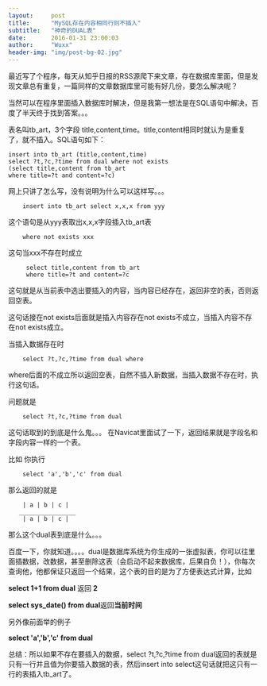 ```yaml
---
layout:     post
title:      "MySQL存在内容相同行则不插入"
subtitle:   "神奇的DUAL表"
date:       2016-01-31 23:00:03
author:     "Wuxx"
header-img: "img/post-bg-02.jpg"
---
```


最近写了个程序，每天从知乎日报的RSS源爬下来文章，存在数据库里面，但是发现文章总有重复，一篇同样的文章数据库里可能有好几份，要怎么解决呢？

当然可以在程序里面插入数据库时解决，但是我第一想法是在SQL语句中解决，百度了半天终于找到答案。。。

表名叫tb_art，3个字段 title,content,time。title,content相同时就认为是重复了，就不插入。SQL语句如下：

	insert into tb_art (title,content,time) 
	select ?t,?c,?time from dual where not exists
    (select title,content from tb_art 
	where title=?t and content=?c)

网上只讲了怎么写，没有说明为什么可以这样写。。。

		insert into tb_art select x,x,x from yyy

这个语句是从yyy表取出x,x,x字段插入tb_art表
        
		where not exists xxx

这句当xxx不存在时成立

         select title,content from tb_art 
		 where title=?t and content=?c

这句就是从当前表中选出要插入的内容，当内容已经存在，返回非空的表，否则返回空表。

这句话接在not exists后面就是插入内容存在not exists不成立，当插入内容不存在not exists成立。

当插入数据存在时

		select ?t,?c,?time from dual where
where后面的不成立所以返回空表，自然不插入新数据，当插入数据不存在时，执行这句话。

问题就是

		select ?t,?c,?time from dual

这句话取到的到底是什么鬼。。。
在Navicat里面试了一下，返回结果就是字段名和字段内容一样的一个表。

比如 你执行 
		
		select 'a','b','c' from dual

那么返回的就是
		
		| a | b | c |
	   ________________
		| a | b | c |

那么这个dual表到底是什么。。。

百度一下，你就知道。。。。dual是数据库系统为你生成的一张虚拟表，你可以往里面插数据，改数据，甚至删除这表（会启动不起来数据库，后果自负！），你每次查询他，他都保证只返回一个结果，这个表的目的是为了方便表达式计算，比如 

**select 1+1 from dual** 返回 **2**

**select sys_date() from dual**返回**当前时间**

另外像前面举的例子
	
**select 'a','b','c' from dual**

总结：所以如果不存在要插入的数据，select ?t,?c,?time from dual返回的表就是只有一行并且值为你要插入数据的表，然后insert into select这句话就把这只有一行的表插入tb_art了。